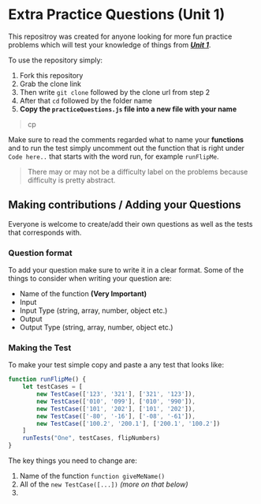 # Extra Practice Questions (Unit 1)

This repositroy was created for anyone looking for more fun practice problems which will test your knowledge of things from [**_Unit 1_**](https://github.com/joinpursuit/Pursuit-Core-Web-Unit-1-Review).

To use the repository simply:
1. Fork this repository
2. Grab the clone link
3. Then write `git clone` followed by the clone url from step 2
4. After that `cd` followed by the folder name
5. **Copy the `practiceQuestions.js` file into a new file with your name**
> cp 


Make sure to read the comments regarded what to name your **functions** and to run the test simply uncomment out the function that is right under `Code here..` that starts with the word run, for example `runFlipMe`.

> There may or may not be a difficulty label on the problems because difficulty is pretty abstract. 

## Making contributions / Adding your Questions

Everyone is welcome to create/add their own questions as well as the tests that corresponds with. 

### Question format

To add your question make sure to write it in a clear format. Some of the things to consider when writing your question are: 

* Name of the function **(Very Important)**
* Input
* Input Type (string, array, number, object etc.)
* Output
* Output Type (string, array, number, object etc.)

### Making the Test

To make your test simple copy and paste a any test that looks like:

``` js
function runFlipMe() {
    let testCases = [
        new TestCase(['123', '321'], ['321', '123']),
        new TestCase(['010', '099'], ['010', '990']),
        new TestCase(['101', '202'], ['101', '202']),
        new TestCase(['-80', '-16'], ['-08', '-61']),
        new TestCase(['100.2', '200.1'], ['200.1', '100.2'])
    ]
    runTests("One", testCases, flipNumbers)
}
```

The key things you need to change are:
1. Name of the function `function giveMeName()`
2. All of the `new TestCase([...])` *(more on that below)*
3. 
